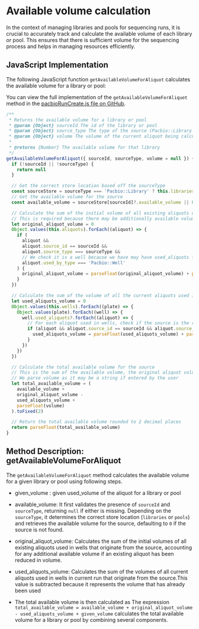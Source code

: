 # Available volume calculation

In the context of managing libraries and pools for sequencing runs, it is crucial to accurately track and calculate the available volume of each library or pool. This ensures that there is sufficient volume for the sequencing process and helps in managing resources efficiently.

## JavaScript Implementation
The following JavaScript function `getAvailableVolumeForAliquot` calculates the available volume for a library or pool:

You can view the full implementation of the `getAvailableVolumeForAliquot` method in the [pacbioRunCreate.js file on GitHub](https://github.com/sanger/traction-ui/blob/develop/src/stores/pacbioRunCreate.js).

```javascript
/**
 * Returns the available volume for a library or pool
 * @param {Object} sourceId The id of the library or pool
 * @param {Object} source_type The type of the source (Pacbio::Library or Pacbio::Pool)
 * @param {Object} volume The volume of the current aliquot being calculated for
 *
 * @returns {Number} The available volume for that library
 */
getAvailableVolumeForAliquot({ sourceId, sourceType, volume = null }) {
  if (!sourceId || !sourceType) {
    return null
  }

  // Get the correct store location based off the sourceType
  const sourceStore = sourceType === 'Pacbio::Library' ? this.libraries : this.pools
  // Get the available volume for the source
  const available_volume = sourceStore[sourceId]?.available_volume || 0

  // Calculate the sum of the initial volume of all existing aliquots used in wells that are from the source
  // This is required because there may be additionally available volume if an existing aliquot has been reduced in volume
  let original_aliquot_volume = 0
  Object.values(this.aliquots).forEach((aliquot) => {
    if (
      aliquot &&
      aliquot.source_id == sourceId &&
      aliquot.source_type === sourceType &&
      // We check it is a well because we have may have used_aliquots from a pool
      aliquot.used_by_type === 'Pacbio::Well'
    ) {
      original_aliquot_volume = parseFloat(original_aliquot_volume) + parseFloat(aliquot.volume)
    }
  })

  // Calculate the sum of the volume of all the current aliquots used in wells that are from the source
  let used_aliquots_volume = 0
  Object.values(this.wells).forEach((plate) => {
    Object.values(plate).forEach((well) => {
      well.used_aliquots?.forEach((aliquot) => {
        // For each aliquot used in wells, check if the source is the required source and if so add the volume used
        if (aliquot && aliquot.source_id == sourceId && aliquot.source_type === sourceType) {
          used_aliquots_volume = parseFloat(used_aliquots_volume) + parseFloat(aliquot.volume)
        }
      })
    })
  })

  // Calculate the total available volume for the source
  // This is the sum of the available volume, the original aliquot volume, the current aliquot volume and the given volume
  // We parse volume as it may be a string if entered by the user
  let total_available_volume = (
    available_volume +
    original_aliquot_volume -
    used_aliquots_volume +
    parseFloat(volume)
  ).toFixed(2)

  // Return the total available volume rounded to 2 decimal places
  return parseFloat(total_available_volume)
}

```

## Method Description: getAvailableVolumeForAliquot

The `getAvailableVolumeForAliquot` method calculates the available volume for a given library or pool using following steps.

- given_volume : given used_volume of the aliquot for a library or pool

- available_volume: It first validates the presence of `sourceId` and `sourceType`, returning `null` if either is missing. Depending on the `sourceType`, it determines the correct store location (`libraries` or `pools`) and retrieves the available volume for the source, defaulting to `0` if the source is not found.

- original_aliquot_volume: Calculates the sum of the initial volumes of all existing aliquots used in wells that originate from the source, accounting for any additional available volume if an existing aliquot has been reduced in volume.

- used_aliquots_volume: Calculates the sum of the volumes of all current aliquots used in wells in current run that originate from the source.This value is subtracted because it represents the volume that has already been used

- The total available volume is then calculated as The expression `total_available_volume = available_volume + original_aliquot_volume - used_aliquots_volume + given_volume` calculates the total available volume for a library or pool by combining several components. 
